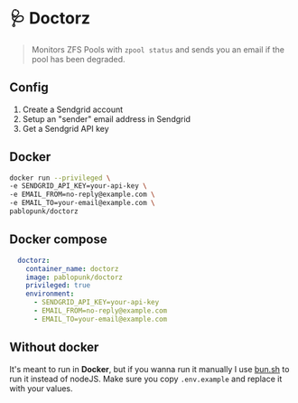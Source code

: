 # 🩺 Doctorz

> Monitors ZFS Pools with `zpool status` and sends you an email if the pool has been degraded.


## Config

1. Create a Sendgrid account
2. Setup an "sender" email address in Sendgrid
2. Get a Sendgrid API key


## Docker

```bash
docker run --privileged \
-e SENDGRID_API_KEY=your-api-key \
-e EMAIL_FROM=no-reply@example.com \
-e EMAIL_TO=your-email@example.com \
pablopunk/doctorz
```

## Docker compose

```yaml
  doctorz:
    container_name: doctorz
    image: pablopunk/doctorz
    privileged: true
    environment:
      - SENDGRID_API_KEY=your-api-key
      - EMAIL_FROM=no-reply@example.com
      - EMAIL_TO=your-email@example.com
```


## Without docker

It's meant to run in **Docker**, but if you wanna run it manually I use [bun.sh](https://bun.sh) to run it instead of nodeJS. Make sure you copy `.env.example` and replace it with your values.
